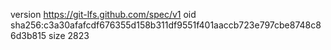 version https://git-lfs.github.com/spec/v1
oid sha256:c3a30afafcdf676355d158b311df9551f401aaccb723e797cbe8748c86d3b815
size 2823
